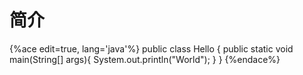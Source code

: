 # 简介

{%ace edit=true, lang='java'%}
public class Hello {
  public static void main(String[] args){
    System.out.println("World");
  }
}
{%endace%}



